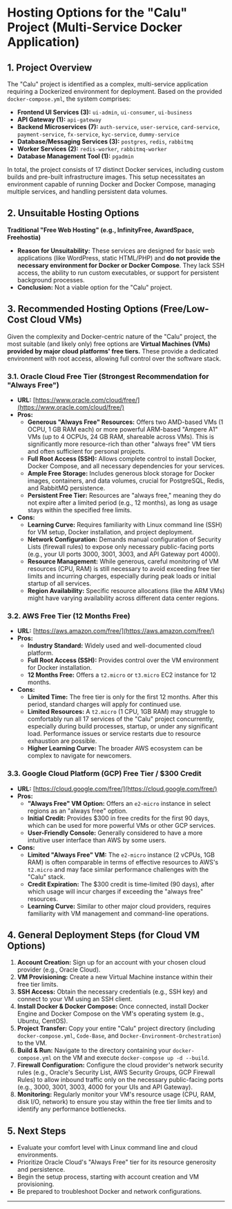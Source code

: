 # Hosting Options for the "Calu" Project (Multi-Service Docker Application)

## 1. Project Overview

The "Calu" project is identified as a complex, multi-service application requiring a Dockerized environment for deployment. Based on the provided `docker-compose.yml`, the system comprises:

* **Frontend UI Services (3):** `ui-admin`, `ui-consumer`, `ui-business`
* **API Gateway (1):** `api-gateway`
* **Backend Microservices (7):** `auth-service`, `user-service`, `card-service`, `payment-service`, `fx-service`, `kyc-service`, `dummy-service`
* **Database/Messaging Services (3):** `postgres`, `redis`, `rabbitmq`
* **Worker Services (2):** `redis-worker`, `rabbitmq-worker`
* **Database Management Tool (1):** `pgadmin`

In total, the project consists of 17 distinct Docker services, including custom builds and pre-built infrastructure images. This setup necessitates an environment capable of running Docker and Docker Compose, managing multiple services, and handling persistent data volumes.

## 2. Unsuitable Hosting Options

**Traditional "Free Web Hosting" (e.g., InfinityFree, AwardSpace, Freehostia)**

* **Reason for Unsuitability:** These services are designed for basic web applications (like WordPress, static HTML/PHP) and **do not provide the necessary environment for Docker or Docker Compose**. They lack SSH access, the ability to run custom executables, or support for persistent background processes.
* **Conclusion:** Not a viable option for the "Calu" project.

## 3. Recommended Hosting Options (Free/Low-Cost Cloud VMs)

Given the complexity and Docker-centric nature of the "Calu" project, the most suitable (and likely only) free options are **Virtual Machines (VMs) provided by major cloud platforms' free tiers.** These provide a dedicated environment with root access, allowing full control over the software stack.

### 3.1. Oracle Cloud Free Tier (Strongest Recommendation for "Always Free")

* **URL:** [https://www.oracle.com/cloud/free/](https://www.oracle.com/cloud/free/)
* **Pros:**
    * **Generous "Always Free" Resources:** Offers two AMD-based VMs (1 OCPU, 1 GB RAM each) or more powerful ARM-based "Ampere A1" VMs (up to 4 OCPUs, 24 GB RAM, shareable across VMs). This is significantly more resource-rich than other "always free" VM tiers and often sufficient for personal projects.
    * **Full Root Access (SSH):** Allows complete control to install Docker, Docker Compose, and all necessary dependencies for your services.
    * **Ample Free Storage:** Includes generous block storage for Docker images, containers, and data volumes, crucial for PostgreSQL, Redis, and RabbitMQ persistence.
    * **Persistent Free Tier:** Resources are "always free," meaning they do not expire after a limited period (e.g., 12 months), as long as usage stays within the specified free limits.
* **Cons:**
    * **Learning Curve:** Requires familiarity with Linux command line (SSH) for VM setup, Docker installation, and project deployment.
    * **Network Configuration:** Demands manual configuration of Security Lists (firewall rules) to expose only necessary public-facing ports (e.g., your UI ports 3000, 3001, 3003, and API Gateway port 4000).
    * **Resource Management:** While generous, careful monitoring of VM resources (CPU, RAM) is still necessary to avoid exceeding free tier limits and incurring charges, especially during peak loads or initial startup of all services.
    * **Region Availability:** Specific resource allocations (like the ARM VMs) might have varying availability across different data center regions.

### 3.2. AWS Free Tier (12 Months Free)

* **URL:** [https://aws.amazon.com/free/](https://aws.amazon.com/free/)
* **Pros:**
    * **Industry Standard:** Widely used and well-documented cloud platform.
    * **Full Root Access (SSH):** Provides control over the VM environment for Docker installation.
    * **12 Months Free:** Offers a `t2.micro` or `t3.micro` EC2 instance for 12 months.
* **Cons:**
    * **Limited Time:** The free tier is only for the first 12 months. After this period, standard charges will apply for continued use.
    * **Limited Resources:** A `t2.micro` (1 CPU, 1GB RAM) may struggle to comfortably run all 17 services of the "Calu" project concurrently, especially during build processes, startup, or under any significant load. Performance issues or service restarts due to resource exhaustion are possible.
    * **Higher Learning Curve:** The broader AWS ecosystem can be complex to navigate for newcomers.

### 3.3. Google Cloud Platform (GCP) Free Tier / $300 Credit

* **URL:** [https://cloud.google.com/free/](https://cloud.google.com/free/)
* **Pros:**
    * **"Always Free" VM Option:** Offers an `e2-micro` instance in select regions as an "always free" option.
    * **Initial Credit:** Provides $300 in free credits for the first 90 days, which can be used for more powerful VMs or other GCP services.
    * **User-Friendly Console:** Generally considered to have a more intuitive user interface than AWS by some users.
* **Cons:**
    * **Limited "Always Free" VM:** The `e2-micro` instance (2 vCPUs, 1GB RAM) is often comparable in terms of effective resources to AWS's `t2.micro` and may face similar performance challenges with the "Calu" stack.
    * **Credit Expiration:** The $300 credit is time-limited (90 days), after which usage will incur charges if exceeding the "always free" resources.
    * **Learning Curve:** Similar to other major cloud providers, requires familiarity with VM management and command-line operations.

## 4. General Deployment Steps (for Cloud VM Options)

1.  **Account Creation:** Sign up for an account with your chosen cloud provider (e.g., Oracle Cloud).
2.  **VM Provisioning:** Create a new Virtual Machine instance within their free tier limits.
3.  **SSH Access:** Obtain the necessary credentials (e.g., SSH key) and connect to your VM using an SSH client.
4.  **Install Docker & Docker Compose:** Once connected, install Docker Engine and Docker Compose on the VM's operating system (e.g., Ubuntu, CentOS).
5.  **Project Transfer:** Copy your entire "Calu" project directory (including `docker-compose.yml`, `Code-Base`, and `Docker-Environment-Orchestration`) to the VM.
6.  **Build & Run:** Navigate to the directory containing your `docker-compose.yml` on the VM and execute `docker-compose up -d --build`.
7.  **Firewall Configuration:** Configure the cloud provider's network security rules (e.g., Oracle's Security List, AWS Security Groups, GCP Firewall Rules) to allow inbound traffic only on the necessary public-facing ports (e.g., 3000, 3001, 3003, 4000 for your UIs and API Gateway).
8.  **Monitoring:** Regularly monitor your VM's resource usage (CPU, RAM, disk I/O, network) to ensure you stay within the free tier limits and to identify any performance bottlenecks.

## 5. Next Steps

* Evaluate your comfort level with Linux command line and cloud environments.
* Prioritize Oracle Cloud's "Always Free" tier for its resource generosity and persistence.
* Begin the setup process, starting with account creation and VM provisioning.
* Be prepared to troubleshoot Docker and network configurations.

---
